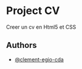 
# Project CV

Creer un cv en Html5 et CSS


## Authors

- [@clement-egio-cda](https://github.com/c-egio-cda)

